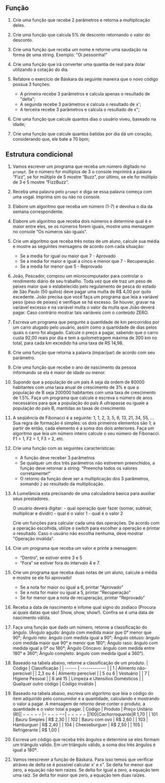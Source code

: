 ## Função

1. Crie uma função que recebe 2 parâmetros e retorna a multiplicação deles.

1. Crie uma função que calcula 5% de desconto retornando o valor do desconto.

1. Crie uma função que receba um nome e retorne uma saudação na forma de uma string. Exemplo: "Oi pessoinha!"

1. Crie uma função que irá converter uma quantia de real para dolar utilizando a cotação do dia.

1. Refatore o exercício de Báskara da seguinte maneira que o novo código possua 3 funções: 
    - A primeira recebe 3 parâmetros e calcula apenas o resultado de "delta";
    - A segunda recebe 3 parâmetros e calcula o resultado de x';
    - A terceira recebe 3 parâmetros e calcula o resultado de x";

1. Crie uma função que calcule quantos dias o usuário viveu, baseado na idade;

1. Crie uma função que calcule quantos batidas por dia dá um coração, considerando que, ele bate a 70 bpm;

## Estrutura condicional

1. Vamos escrever um programa que receba um número digitado no `prompt`. Se o número for múltiplos de 3 o console imprimirá a palavra “Fizz”, se for múltiplo de 5 mostre “Buzz”, por último, se ele for múltiplo de 3 e 5 mostre “FizzBuzz”.

1. Receba uma palavra pelo `prompt` e diga se essa palavra começa com uma vogal. Imprima sim ou não no console.

1. Elabore um algoritmo que receba um número (1-7) e devolva o dia da semana correspondente.

1. Elabore um algoritmo que receba dois números e determine qual é o maior entre eles, se os números forem iguais, mostre uma mensagem no console "Os números são iguais".

1. Crie um algoritmo que receba três notas de um aluno, calcule sua média e mostre as seguintes mensagens de acordo com cada situação:
    - Se a media for igual ou maior que 7 - Aprovado
    - Se a media for maior e igual a cinco e menor que 7 - Recuperação 
    - Se a media for menor que 5 - Reprovado

1. João, Pescador, comprou um microcomputador para controlar o rendimento diário de seu trabalho. Toda vez que ele traz um peso de peixes maior que o estabelecido pelo regulamento de pesca do estado de São Paulo (50 quilos) deve pagar uma multa de R$ 4,00 por quilo excedente. João precisa que você faça um programa que leia a variável peso (peso de peixes) e verifique se há excesso. Se houver, gravar na variável excesso e na variável multa o valor da multa que João deverá pagar. Caso contrário mostrar tais variáveis com o conteúdo ZERO.

1. Escreva um programa que pergunte a quantidade de km percorridos por um carro alugado pelo usuário, assim como a quantidade de dias pelos quais o carro foi alugado. Calcule o preço a pagar, sabendo que o carro custa 92,00 reais por dia e tem a quilometragem máxima de 300 km no total, para cada km excedido há uma taxa de RS 14,98.

1. Crie uma função que retorna a palavra (impar/par) de acordo com seu parâmetro.

1. Crie uma função que recebe o ano de nascimento da pessoa informando se ela é maior de idade ou menor.

1. Supondo que a população de um país A seja da ordem de 80000 habitantes com uma taxa anual de crescimento de 3% e que a população de B seja 200000 habitantes com uma taxa de crescimento de 1.5%. Faça um programa que calcule e escreva o número de anos necessários para que a população do país A ultrapasse ou iguale a população do país B, mantidas as taxas de crescimento

1. A seqüência de Fibonacci é a seguinte: 1, 1, 2, 3, 5, 8, 13, 21, 34, 55, ... Sua regra de formação é simples: os dois primeiros elementos são 1; a partir de então, cada elemento é a soma dos dois anteriores. Faça um algoritmo que leia um número inteiro calcule o seu número de Fibonacci. F1 = 1, F2 = 1, F3 = 2, etc.

1. Crie uma função com as seguintes características:
   - A função deve receber 3 parâmetros
   - Se qualquer um dos três parâmetros não estiverem preenchidos, a função deve retornar a string: "Preencha todos os valores corretamente!"
   - O retorno da função deve ser a multiplicação dos 3 parâmetros, somando `2` ao resultado da multiplicação.

1. A Lumelância esta precisando de uma calculadora basica para auxiliar seus prestadores.

    O usuário deverá digitar:
        - qual operação quer fazer (somar, subtrair, multiplicar e dividir)
        - qual é o valor 1
        - qual é o valor 2
    
    Crie um funções para calcular cada uma das operações.
    De acordo com a operação escolhida, utilize o switch para escolher a operação e printar o resultado.
    Caso o usuário não escolha nenhuma, deve mostrar "Operação inválida".

1. Crie um programa que receba um valor e printe a mensagem:
    - “Dentro”, se estiver entre 3 e 5
    - “Fora” se estiver fora do intervalo 4 e 7.

1. Crie um programa que receba duas notas de um aluno, calcule a média e mostre se ele foi aprovado!
    - Se a nota for maior ou igual a 6, printar "Aprovado"
    - Se a nota for maior ou igual a 5, printar "Recuperação"
    - Se for menor que a nota de recuperação, printar "Reprovado"

1. Receba a data de nascimento e infome qual signo do zodíaco (Procura aí quais datas que são! Show, show, show!). Confira se é uma data de nascimento válida.

1. Faça uma função que dado um número, retorne a classificação do ângulo. (Ângulo agudo: ângulo com medida maior que 0° menor que 90°; Ângulo reto: ângulo com medida igual a 90°; Ângulo obtuso: ângulo com medida maior que 90° e menor que 180°; Ângulo raso: ângulo com medida igual a 0° ou 180°; Ângulo Côncavo: ângulo com medida entre 180° e 360°; Ângulo completo: ângulo com medida igual a 360°).

1. Baseado na tabela abaixo, retorne a classificação de um produto.
    | Código | Classificação |
    | ------ | ------------- |
    | 1 | Alimento não-perecível |
    | 2,3 ou 4 | Alimento perecível |
    | 5 ou 6 | Vestuário |
    | 7 | Higiene Pessoal |
    | 8 até 15 | Limpeza e Utensílios Domésticos |
    | Qualquer outro código | Código inválido |

1. Baseado na tabela abaixo, escreva um algoritmo que leia o código do item adquirido pelo consumidor e a quantidade, calculando e mostrando o valor a pagar. A mensagem de retorno deve conter o produto, a quantidade e o valor total a pagar.
    | Código | Produto | Preço Unitário (R$) |
    | ----- | ------ | ----- |
    | 100 | Cachorro quente | R$ 1,70 |
    | 101 | Bauru Simples | R$ 2,30 |
    | 102 | Bauru com ovo | R$ 2,60 |
    | 103 | Hamburguer | R$ 2,40 |
    | 104 | Cheeseburguer | R$ 2,50 |
    | 105 | Refrigerante | R$ 1,00 |

1. Escreva um código que receba três ângulos e determine se eles formam um triângulo válido. Em um triângulo válido, a soma dos três ângulos é igual a 180º.

1. Vamos reescrever a função de Báskara. Para isso temos que verificar atráves de delta se é possível calcular x' e x". Se delta for menor que zero, a equação não tem raízes. Se delta for igual a zero, a equação tem uma raiz. Se delta for maior que zero, a equação tem duas raízes.
